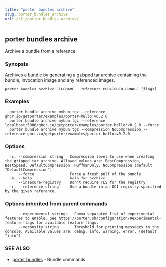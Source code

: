 ```yaml
---
title: "porter bundles archive"
slug: porter_bundles_archive
url: /cli/porter_bundles_archive/
---
```

## porter bundles archive

Archive a bundle from a reference

### Synopsis

Archives a bundle by generating a gzipped tar archive containing the bundle, invocation image and any referenced images.

```
porter bundles archive FILENAME --reference PUBLISHED_BUNDLE [flags]
```

### Examples

```
  porter bundle archive mybun.tgz --reference ghcr.io/getporter/examples/porter-hello:v0.2.0
  porter bundle archive mybun.tgz --reference localhost:5000/ghcr.io/getporter/examples/porter-hello:v0.2.0 --force
  porter bundle archive mybun.tgz --compression NoCompression --reference ghcr.io/getporter/examples/porter-hello:v0.2.0

```

### Options

```
  -c, --compression string   Compression level to use when creating the gzipped tar archive. Allowed values are: BestCompression, BestSpeed, DefaultCompression, HuffmanOnly, NoCompression (default "DefaultCompression")
      --force                Force a fresh pull of the bundle
  -h, --help                 help for archive
      --insecure-registry    Don't require TLS for the registry
  -r, --reference string     Use a bundle in an OCI registry specified by the given reference.
```

### Options inherited from parent commands

```
      --experimental strings   Comma separated list of experimental features to enable. See https://porter.sh/configuration/#experimental-feature-flags for available feature flags.
      --verbosity string       Threshold for printing messages to the console. Available values are: debug, info, warning, error. (default "info")
```

### SEE ALSO

* [porter bundles](/cli/porter_bundles/)	 - Bundle commands

